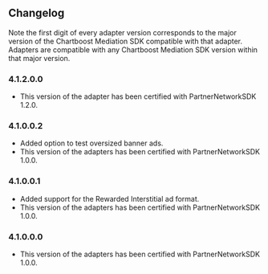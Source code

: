 ## Changelog

Note the first digit of every adapter version corresponds to the major version of the Chartboost Mediation SDK compatible with that adapter. 
Adapters are compatible with any Chartboost Mediation SDK version within that major version.

### 4.1.2.0.0
- This version of the adapter has been certified with PartnerNetworkSDK 1.2.0.

### 4.1.0.0.2
- Added option to test oversized banner ads.
- This version of the adapters has been certified with PartnerNetworkSDK 1.0.0.

### 4.1.0.0.1
- Added support for the Rewarded Interstitial ad format.
- This version of the adapters has been certified with PartnerNetworkSDK 1.0.0.

### 4.1.0.0.0
- This version of the adapters has been certified with PartnerNetworkSDK 1.0.0.
